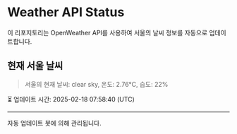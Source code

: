 
# Weather API Status

이 리포지토리는 OpenWeather API를 사용하여 서울의 날씨 정보를 자동으로 업데이트합니다.

## 현재 서울 날씨
> 서울의 현재 날씨: clear sky, 온도: 2.76°C, 습도: 22%

⏳ 업데이트 시간: 2025-02-18 07:58:40 (UTC)

---
자동 업데이트 봇에 의해 관리됩니다.
